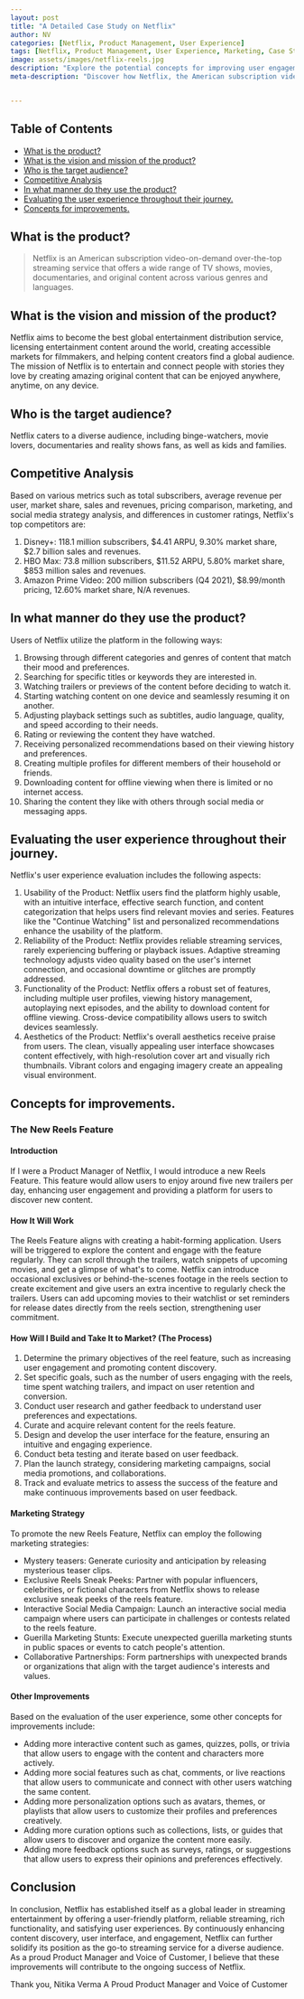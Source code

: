 ```yaml
---
layout: post
title: "A Detailed Case Study on Netflix"
author: NV
categories: [Netflix, Product Management, User Experience]
tags: [Netflix, Product Management, User Experience, Marketing, Case Studies]
image: assets/images/netflix-reels.jpg
description: "Explore the potential concepts for improving user engagement and content discovery on Netflix, including the introduction of a new Reels feature. Learn how this feature can enhance the user experience and contribute to the ongoing success of the streaming platform."
meta-description: "Discover how Netflix, the American subscription video-on-demand streaming service, aims to become the best global entertainment distribution platform. Explore their vision, mission, target audience, competitive analysis, user experience evaluation, and concepts for improvements, including the introduction of the new Reels Feature. Join Nitika Verma, a proud Product Manager and Voice of Customer, in exploring how Netflix continues to enhance content discovery, user interface, and engagement to provide a seamless streaming experience for a diverse audience."


---
```


## Table of Contents
- [What is the product?](#what-is-the-product)
- [What is the vision and mission of the product?](#vision-and-mission)
- [Who is the target audience?](#target-audience)
- [Competitive Analysis](#competitive-analysis)
- [In what manner do they use the product?](#product-usage)
- [Evaluating the user experience throughout their journey.](#user-experience-evaluation)
- [Concepts for improvements.](#improvement-concepts)

## What is the product?
> Netflix is an American subscription video-on-demand over-the-top streaming service that offers a wide range of TV shows, movies, documentaries, and original content across various genres and languages.

## What is the vision and mission of the product?
Netflix aims to become the best global entertainment distribution service, licensing entertainment content around the world, creating accessible markets for filmmakers, and helping content creators find a global audience. The mission of Netflix is to entertain and connect people with stories they love by creating amazing original content that can be enjoyed anywhere, anytime, on any device.

## Who is the target audience?
Netflix caters to a diverse audience, including binge-watchers, movie lovers, documentaries and reality shows fans, as well as kids and families.

## Competitive Analysis
Based on various metrics such as total subscribers, average revenue per user, market share, sales and revenues, pricing comparison, marketing, and social media strategy analysis, and differences in customer ratings, Netflix's top competitors are:

1. Disney+: 118.1 million subscribers, $4.41 ARPU, 9.30% market share, $2.7 billion sales and revenues.
2. HBO Max: 73.8 million subscribers, $11.52 ARPU, 5.80% market share, $853 million sales and revenues.
3. Amazon Prime Video: 200 million subscribers (Q4 2021), $8.99/month pricing, 12.60% market share, N/A revenues.

## In what manner do they use the product?
Users of Netflix utilize the platform in the following ways:

1. Browsing through different categories and genres of content that match their mood and preferences.
2. Searching for specific titles or keywords they are interested in.
3. Watching trailers or previews of the content before deciding to watch it.
4. Starting watching content on one device and seamlessly resuming it on another.
5. Adjusting playback settings such as subtitles, audio language, quality, and speed according to their needs.
6. Rating or reviewing the content they have watched.
7. Receiving personalized recommendations based on their viewing history and preferences.
8. Creating multiple profiles for different members of their household or friends.
9. Downloading content for offline viewing when there is limited or no internet access.
10. Sharing the content they like with others through social media or messaging apps.

## Evaluating the user experience throughout their journey.
Netflix's user experience evaluation includes the following aspects:

1. Usability of the Product: Netflix users find the platform highly usable, with an intuitive interface, effective search function, and content categorization that helps users find relevant movies and series. Features like the "Continue Watching" list and personalized recommendations enhance the usability of the platform.
2. Reliability of the Product: Netflix provides reliable streaming services, rarely experiencing buffering or playback issues. Adaptive streaming technology adjusts video quality based on the user's internet connection, and occasional downtime or glitches are promptly addressed.
3. Functionality of the Product: Netflix offers a robust set of features, including multiple user profiles, viewing history management, autoplaying next episodes, and the ability to download content for offline viewing. Cross-device compatibility allows users to switch devices seamlessly.
4. Aesthetics of the Product: Netflix's overall aesthetics receive praise from users. The clean, visually appealing user interface showcases content effectively, with high-resolution cover art and visually rich thumbnails. Vibrant colors and engaging imagery create an appealing visual environment.

## Concepts for improvements.
### The New Reels Feature
#### Introduction
If I were a Product Manager of Netflix, I would introduce a new Reels Feature. This feature would allow users to enjoy around five new trailers per day, enhancing user engagement and providing a platform for users to discover new content.

#### How It Will Work
The Reels Feature aligns with creating a habit-forming application. Users will be triggered to explore the content and engage with the feature regularly. They can scroll through the trailers, watch snippets of upcoming movies, and get a glimpse of what's to come. Netflix can introduce occasional exclusives or behind-the-scenes footage in the reels section to create excitement and give users an extra incentive to regularly check the trailers. Users can add upcoming movies to their watchlist or set reminders for release dates directly from the reels section, strengthening user commitment.

#### How Will I Build and Take It to Market? (The Process)
1. Determine the primary objectives of the reel feature, such as increasing user engagement and promoting content discovery.
2. Set specific goals, such as the number of users engaging with the reels, time spent watching trailers, and impact on user retention and conversion.
3. Conduct user research and gather feedback to understand user preferences and expectations.
4. Curate and acquire relevant content for the reels feature.
5. Design and develop the user interface for the feature, ensuring an intuitive and engaging experience.
6. Conduct beta testing and iterate based on user feedback.
7. Plan the launch strategy, considering marketing campaigns, social media promotions, and collaborations.
8. Track and evaluate metrics to assess the success of the feature and make continuous improvements based on user feedback.

#### Marketing Strategy
To promote the new Reels Feature, Netflix can employ the following marketing strategies:
- Mystery teasers: Generate curiosity and anticipation by releasing mysterious teaser clips.
- Exclusive Reels Sneak Peeks: Partner with popular influencers, celebrities, or fictional characters from Netflix shows to release exclusive sneak peeks of the reels feature.
- Interactive Social Media Campaign: Launch an interactive social media campaign where users can participate in challenges or contests related to the reels feature.
- Guerilla Marketing Stunts: Execute unexpected guerilla marketing stunts in public spaces or events to catch people's attention.
- Collaborative Partnerships: Form partnerships with unexpected brands or organizations that align with the target audience's interests and values.

#### Other Improvements
Based on the evaluation of the user experience, some other concepts for improvements include:
- Adding more interactive content such as games, quizzes, polls, or trivia that allow users to engage with the content and characters more actively.
- Adding more social features such as chat, comments, or live reactions that allow users to communicate and connect with other users watching the same content.
- Adding more personalization options such as avatars, themes, or playlists that allow users to customize their profiles and preferences creatively.
- Adding more curation options such as collections, lists, or guides that allow users to discover and organize the content more easily.
- Adding more feedback options such as surveys, ratings, or suggestions that allow users to express their opinions and preferences effectively.

## Conclusion
In conclusion, Netflix has established itself as a global leader in streaming entertainment by offering a user-friendly platform, reliable streaming, rich functionality, and satisfying user experiences. By continuously enhancing content discovery, user interface, and engagement, Netflix can further solidify its position as the go-to streaming service for a diverse audience. As a proud Product Manager and Voice of Customer, I believe that these improvements will contribute to the ongoing success of Netflix.

Thank you,
Nitika Verma
A Proud Product Manager and Voice of Customer
